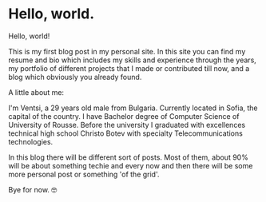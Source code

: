 # Hello, world.

Hello, world! 

This is my first blog post in my personal site. In this site you can find my resume and bio which includes my skills and experience through the years, my portfolio of different projects that I made or contributed till now, and a blog which obviously you already found. 

A little about me:

I'm Ventsi, a 29 years old male from Bulgaria. Currently located in Sofia, the capital of the country. I have Bachelor degree of Computer Science of University of Rousse. Before the university I graduated with excellences technical high school Christo Botev with specialty Telecommunications technologies. 

In this blog there will be different sort of posts. Most of them, about 90% will be about something techie and every now and then there will be some more personal post or something 'of the grid'.

Bye for now. 🤓️